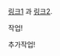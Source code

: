 [링크1][a] 과 [링크2][b]. 

작업! 

추가작업!

[a]: http://www.naver.com "네이버" 
[b]: http://www.google.com "구글"
